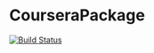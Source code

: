 # CourseraPackage

[![Build Status](https://travis-ci.org/JunlueZhao/CourseraPackage.svg?branch=master)](https://travis-ci.org/JunlueZhao/CourseraPackage)
